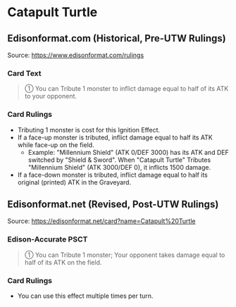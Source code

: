 # Catapult Turtle

## Edisonformat.com (Historical, Pre-UTW Rulings)

Source: https://www.edisonformat.com/rulings

### Card Text

> ① You can Tribute 1 monster to inflict damage equal to half of its ATK to your opponent.

### Card Rulings

*   Tributing 1 monster is cost for this Ignition Effect.
*   If a face-up monster is tributed, inflict damage equal to half its ATK while face-up on the field.
    *   Example: "Millennium Shield" (ATK 0/DEF 3000) has its ATK and DEF switched by "Shield & Sword". When "Catapult Turtle" Tributes "Millennium Shield" (ATK 3000/DEF 0), it inflicts 1500 damage.
*   If a face-down monster is tributed, inflict damage equal to half its original (printed) ATK in the Graveyard.

## Edisonformat.net (Revised, Post-UTW Rulings)

Source: https://edisonformat.net/card?name=Catapult%20Turtle

### Edison-Accurate PSCT

> ① You can Tribute 1 monster; Your opponent takes damage equal to half of its ATK on the field.

### Card Rulings

*   You can use this effect multiple times per turn.
            